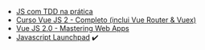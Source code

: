 - [JS com TDD na prática](https://www.udemy.com/js-com-tdd-na-pratica/learn/v4/overview)
- [Curso Vue JS 2 - Completo (inclui Vue Router & Vuex)](https://www.udemy.com/vue-js-completo/learn/v4/overview)
- [Vue JS 2.0 - Mastering Web Apps](https://www.udemy.com/vue-web-apps/learn/v4/content)
- [Javascript Launchpad](https://simpleprogrammer.com/products/#javascript-launchpad) :heavy_check_mark:
